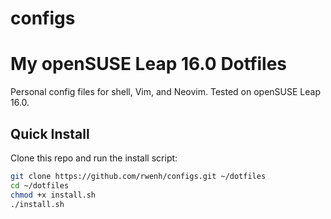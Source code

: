 # configs
# My openSUSE Leap 16.0 Dotfiles

Personal config files for shell, Vim, and Neovim. Tested on openSUSE Leap 16.0.

## Quick Install
Clone this repo and run the install script:
```bash
git clone https://github.com/rwenh/configs.git ~/dotfiles
cd ~/dotfiles
chmod +x install.sh
./install.sh

